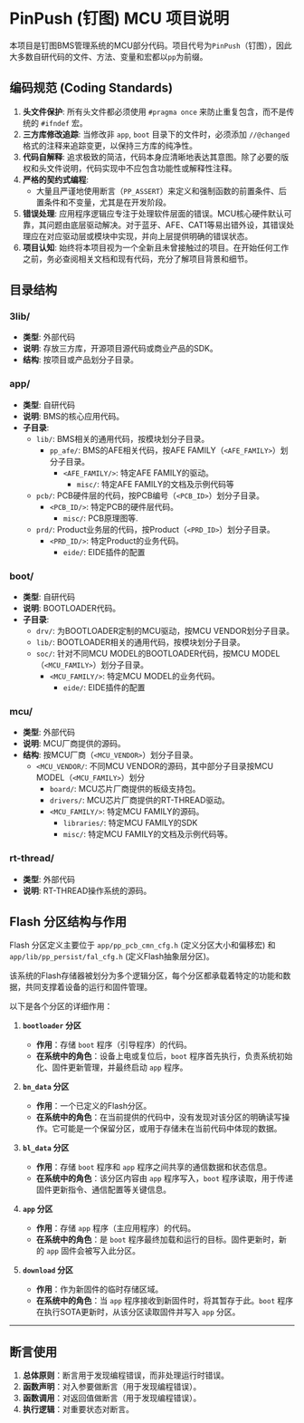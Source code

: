 # PinPush (钉图) MCU 项目说明

本项目是钉图BMS管理系统的MCU部分代码。项目代号为`PinPush`（钉图），因此大多数自研代码的文件、方法、变量和宏都以`pp`为前缀。

## 编码规范 (Coding Standards)

1.  **头文件保护**: 所有头文件都必须使用 `#pragma once` 来防止重复包含，而不是传统的 `#ifndef` 宏。
2.  **三方库修改追踪**: 当修改非 `app`, `boot` 目录下的文件时，必须添加 `//@changed` 格式的注释来追踪变更，以保持三方库的纯净性。
3.  **代码自解释**: 追求极致的简洁，代码本身应清晰地表达其意图。除了必要的版权和头文件说明，代码实现中不应包含功能性或解释性注释。
4.  **严格的契约式编程**: 
    *   大量且严谨地使用断言（`PP_ASSERT`）来定义和强制函数的前置条件、后置条件和不变量，尤其是在开发阶段。
5.  **错误处理**: 应用程序逻辑应专注于处理软件层面的错误。MCU核心硬件默认可靠，其问题由底层驱动解决。对于蓝牙、AFE、CAT1等易出错外设，其错误处理应在对应驱动层或模块中实现，并向上层提供明确的错误状态。
6.  **项目认知**: 始终将本项目视为一个全新且未曾接触过的项目。在开始任何工作之前，务必查阅相关文档和现有代码，充分了解项目背景和细节。

## 目录结构

### 3lib/
- **类型**: 外部代码
- **说明**: 存放三方库，开源项目源代码或商业产品的SDK。
- **结构**: 按项目或产品划分子目录。

### app/
- **类型**: 自研代码
- **说明**: BMS的核心应用代码。
- **子目录**:
    - `lib/`: BMS相关的通用代码，按模块划分子目录。
        - `pp_afe/`: BMS的AFE相关代码，按AFE FAMILY（`<AFE_FAMILY>`）划分子目录。
            - `<AFE_FAMILY/>`: 特定AFE FAMILY的驱动。
                - `misc/`: 特定AFE FAMILY的文档及示例代码等
    - `pcb/`: PCB硬件层的代码，按PCB编号（`<PCB_ID>`）划分子目录。
        - `<PCB_ID/>`: 特定PCB的硬件层代码。
            - `misc/`: PCB原理图等.
    - `prd/`: Product业务层的代码，按Product（`<PRD_ID>`）划分子目录。
        - `<PRD_ID/>`: 特定Product的业务代码。
            - `eide/`: EIDE插件的配置

### boot/
- **类型**: 自研代码
- **说明**: BOOTLOADER代码。
- **子目录**:
    - `drv/`: 为BOOTLOADER定制的MCU驱动，按MCU VENDOR划分子目录。
    - `lib/`: BOOTLOADER相关的通用代码，按模块划分子目录。
    - `soc/`: 针对不同MCU MODEL的BOOTLOADER代码，按MCU MODEL（`<MCU_FAMILY>`）划分子目录。
        - `<MCU_FAMILY/>`: 特定MCU MODEL的业务代码。
            - `eide/`: EIDE插件的配置

### mcu/
- **类型**: 外部代码
- **说明**: MCU厂商提供的源码。
- **结构**: 按MCU厂商（`<MCU_VENDOR>`）划分子目录。
    - `<MCU_VENDOR/`: 不同MCU VENDOR的源码，其中部分子目录按MCU MODEL（`<MCU_FAMILY>`）划分
        - `board/`: MCU芯片厂商提供的板级支持包。
        - `drivers/`: MCU芯片厂商提供的RT-THREAD驱动。
        - `<MCU_FAMILY/>`: 特定MCU FAMILY的源码。
            - `libraries/`: 特定MCU FAMILY的SDK
            - `misc/`: 特定MCU FAMILY的文档及示例代码等。

### rt-thread/
- **类型**: 外部代码
- **说明**: RT-THREAD操作系统的源码。

## Flash 分区结构与作用

Flash 分区定义主要位于 `app/pp_pcb_cmn_cfg.h` (定义分区大小和偏移宏) 和 `app/lib/pp_persist/fal_cfg.h` (定义Flash抽象层分区)。

该系统的Flash存储器被划分为多个逻辑分区，每个分区都承载着特定的功能和数据，共同支撑着设备的运行和固件管理。

以下是各个分区的详细作用：

1.  **`bootloader` 分区**
    *   **作用**：存储 `boot` 程序（引导程序）的代码。
    *   **在系统中的角色**：设备上电或复位后，`boot` 程序首先执行，负责系统初始化、固件更新管理，并最终启动 `app` 程序。

2.  **`bn_data` 分区**
    *   **作用**：一个已定义的Flash分区。
    *   **在系统中的角色**：在当前提供的代码中，没有发现对该分区的明确读写操作。它可能是一个保留分区，或用于存储未在当前代码中体现的数据。

3.  **`bl_data` 分区**
    *   **作用**：存储 `boot` 程序和 `app` 程序之间共享的通信数据和状态信息。
    *   **在系统中的角色**：该分区内容由 `app` 程序写入，`boot` 程序读取，用于传递固件更新指令、通信配置等关键信息。

4.  **`app` 分区**
    *   **作用**：存储 `app` 程序（主应用程序）的代码。
    *   **在系统中的角色**：是 `boot` 程序最终加载和运行的目标。固件更新时，新的 `app` 固件会被写入此分区。

5.  **`download` 分区**
    *   **作用**：作为新固件的临时存储区域。
    *   **在系统中的角色**：当 `app` 程序接收到新固件时，将其暂存于此。`boot` 程序在执行SOTA更新时，从该分区读取固件并写入 `app` 分区。

---

## 断言使用

1.  **总体原则**：断言用于发现编程错误，而非处理运行时错误。
2.  **函数声明**：对入参要做断言（用于发现编程错误）。
3.  **函数调用**：对返回值做断言（用于发现编程错误）。
4.  **执行逻辑**：对重要状态对断言。

